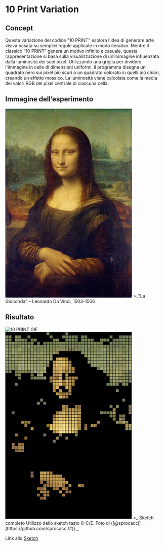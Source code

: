 # 10 Print Variation

## Concept
Questa variazione del codice "10 PRINT" esplora l’idea di generare arte visiva basata su semplici regole applicate in modo iterativo. Mentre il classico “10 PRINT” genera un motivo infinito e casuale, questa rappresentazione si basa sulla visualizzazione di un’immagine influenzata dalla luminosità dei suoi pixel. Utilizzando una griglia per dividere l'immagine in celle di dimensioni uniformi, il programma disegna un quadrato nero sui pixel più scuri o un quadrato colorato in quelli più chiari, creando un effetto mosaico. La luminosità viene calcolata come la media dei valori RGB del pixel centrale di ciascuna cella.

## Immagine dell’esperimento
<img src="https://github.com/margheritazo/archive-2024/blob/main/gioconda.jpg" alt="La Gioconda" width="400" />
>_"La Gioconda" – Leonardo Da Vinci, 1503-1506

## Risultato
<img src="https://github.com/margheritazo/archive-2024/blob/main/10_print.gif" alt="10 PRINT GIF" width="400" />

<img src="https://github.com/margheritazo/archive-2024/blob/main/10_print_finale.png" alt="La Gioconda" width="400" />
>_ Sketch completo Utilizzo dello sketch tasto 0-C/E. Foto di ([@sprocacci](https://github.com/sprocacci/#))._  

Link allo [Sketch](https://editor.p5js.org/Margherita0/sketches/aH0s68g19)
